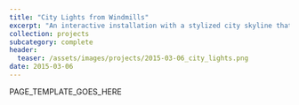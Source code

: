 ```yaml
---
title: "City Lights from Windmills"
excerpt: "An interactive installation with a stylized city skyline that reacts to the wind."
collection: projects
subcategory: complete
header: 
  teaser: /assets/images/projects/2015-03-06_city_lights.png
date: 2015-03-06
---
```


PAGE_TEMPLATE_GOES_HERE
